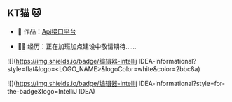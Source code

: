 ## KT猫 🐱


- 🏡 作品：<a href="https://github.com/liyupi/code-nav" target="_blank">Api接口平台</a>

- 👨‍💻 经历：正在加班加点建设中敬请期待......

![](https://img.shields.io/badge/编辑器-intellij IDEA-informational?style=flat&logo=<LOGO_NAME>&logoColor=white&color=2bbc8a)

![](https://img.shields.io/badge/编辑器-intellij IDEA-informational?style=for-the-badge&logo=IntelliJ IDEA)
                                                                              
